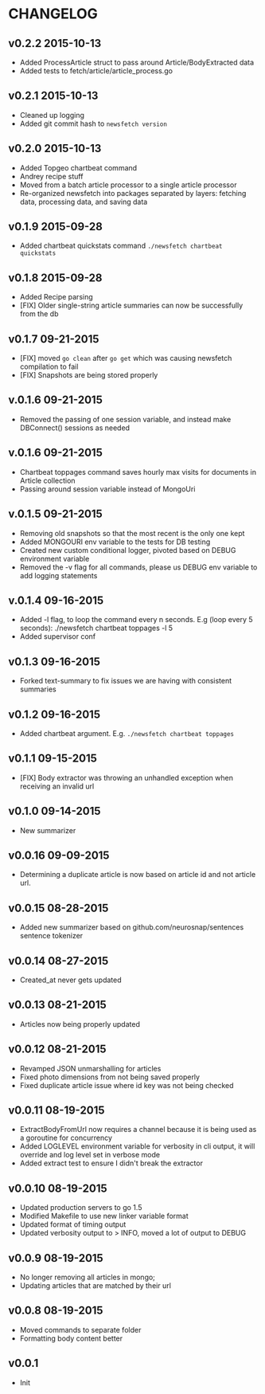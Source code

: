 CHANGELOG
=========

v0.2.2 2015-10-13
-----------------

* Added ProcessArticle struct to pass around Article/BodyExtracted data
* Added tests to fetch/article/article\_process.go

v0.2.1 2015-10-13
-----------------

* Cleaned up logging
* Added git commit hash to `newsfetch version`

v0.2.0 2015-10-13
-----------------

* Added Topgeo chartbeat command
* Andrey recipe stuff
* Moved from a batch article processor to a single article processor
* Re-organized newsfetch into packages separated by layers: fetching data, processing data, and saving data

v0.1.9 2015-09-28
-----------------

* Added chartbeat quickstats command `./newsfetch chartbeat quickstats`

v0.1.8 2015-09-28
-----------------

* Added Recipe parsing
* [FIX] Older single-string article summaries can now be successfully from the db


v0.1.7 09-21-2015
-----------------

* [FIX] moved `go clean` after `go get` which was causing newsfetch compilation to fail
* [FIX] Snapshots are being stored properly

v.0.1.6 09-21-2015
------------------

* Removed the passing of one session variable, and instead make DBConnect() sessions as needed

v.0.1.6 09-21-2015
------------------

* Chartbeat toppages command saves hourly max visits for documents in Article collection
* Passing around session variable instead of MongoUri

v.0.1.5 09-21-2015
------------------

* Removing old snapshots so that the most recent is the only one kept
* Added MONGOURI env variable to the tests for DB testing
* Created new custom conditional logger, pivoted based on DEBUG environment variable
* Removed the -v flag for all commands, please us DEBUG env variable to add logging statements

v.0.1.4 09-16-2015
------------------

* Added -l flag, to loop the command every n seconds. E.g (loop every 5 seconds): ./newsfetch chartbeat toppages -l 5
* Added supervisor conf

v0.1.3 09-16-2015
-----------------

* Forked text-summary to fix issues we are having with consistent summaries

v0.1.2 09-16-2015
------------------

* Added chartbeat argument. E.g. `./newsfetch chartbeat toppages`

v0.1.1 09-15-2015
------------------

* [FIX] Body extractor was throwing an unhandled exception when receiving an invalid url

v0.1.0 09-14-2015
-----------------

* New summarizer

v0.0.16 09-09-2015
------------------

* Determining a duplicate article is now based on article id and not article url.

v0.0.15 08-28-2015
------------------

* Added new summarizer based on github.com/neurosnap/sentences sentence tokenizer

v0.0.14 08-27-2015
------------------

* Created_at never gets updated

v0.0.13 08-21-2015
------------------

* Articles now being properly updated

v0.0.12 08-21-2015
------------------

* Revamped JSON unmarshalling for articles
* Fixed photo dimensions from not being saved properly
* Fixed duplicate article issue where id key was not being checked

v0.0.11 08-19-2015
------------------

* ExtractBodyFromUrl now requires a channel because it is being used as a goroutine
for concurrency
* Added LOGLEVEL environment variable for verbosity in cli output, it will override
and log level set in verbose mode
* Added extract test to ensure I didn't break the extractor

v0.0.10 08-19-2015
------------------

* Updated production servers to go 1.5
* Modified Makefile to use new linker variable format
* Updated format of timing output
* Updated verbosity output to > INFO, moved a lot of output to DEBUG

v0.0.9 08-19-2015
-----------------

* No longer removing all articles in mongo;
* Updating articles that are matched by their url

v0.0.8 08-19-2015
-----------------

* Moved commands to separate folder
* Formatting body content better

v0.0.1
------

* Init
